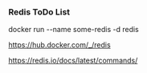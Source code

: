 ### Redis ToDo List

docker run --name some-redis -d redis

https://hub.docker.com/_/redis

https://redis.io/docs/latest/commands/
